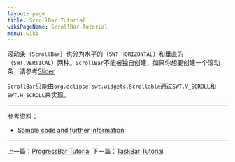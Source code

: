 ```yaml
---
layout: page
title: ScrollBar Tutorial
wikiPageName: ScrollBar-Tutorial
menu: wiki
---
```


滚动条（`ScrollBar`）也分为水平的（`SWT.HORIZONTAL`）和垂直的（`SWT.VERTICAL`）两种。`ScrollBar`不能被独自创建，如果你想要创建一个滚动条，请参考[Slider]({{site.baseurl}}/eclipse.tutorial/wiki/Slider-Tutorial.html)

`ScrollBar`只能由`org.eclipse.swt.widgets.Scrollable`通过`SWT.V_SCROLL`和`SWT.H_SCROLL`来实现。

***
参考资料：
  * [Sample code and further information](http://www.eclipse.org/swt/)

***

上一篇：[ProgressBar Tutorial]({{site.baseurl}}/eclipse.tutorial/wiki/ProgressBar-Tutorial.html)
下一篇：[TaskBar Tutorial]({{site.baseurl}}/eclipse.tutorial/wiki/TaskBar-Tutorial.html)
